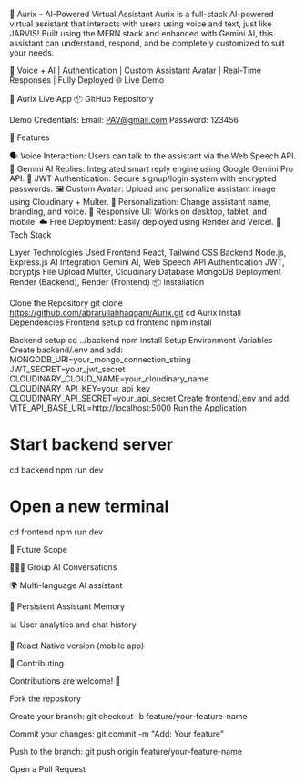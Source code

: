 💬 Aurix – AI-Powered Virtual Assistant
Aurix is a full-stack AI-powered virtual assistant that interacts with users using voice and text, just like JARVIS! Built using the MERN stack and enhanced with Gemini AI, this assistant can understand, respond, and be completely customized to suit your needs.

🧠 Voice + AI | Authentication | Custom Assistant Avatar | Real-Time Responses | Fully Deployed
🌐 Live Demo

🔗 Aurix Live App
📦 GitHub Repository

Demo Credentials: Email: PAV@gmail.com Password: 123456

🚀 Features

🗣️ Voice Interaction: Users can talk to the assistant via the Web Speech API.
🧠 Gemini AI Replies: Integrated smart reply engine using Google Gemini Pro API.
🔐 JWT Authentication: Secure signup/login system with encrypted passwords.
🖼️ Custom Avatar: Upload and personalize assistant image using Cloudinary + Multer.
🎨 Personalization: Change assistant name, branding, and voice.
📱 Responsive UI: Works on desktop, tablet, and mobile.
☁️ Free Deployment: Easily deployed using Render and Vercel.
🧰 Tech Stack

Layer	Technologies Used
Frontend	React, Tailwind CSS
Backend	Node.js, Express.js
AI Integration	Gemini AI, Web Speech API
Authentication	JWT, bcryptjs
File Upload	Multer, Cloudinary
Database	MongoDB
Deployment	Render (Backend), Render (Frontend)
📦 Installation

Clone the Repository
git clone https://github.com/abrarullahhaqqani/Aurix.git
cd Aurix
Install Dependencies
Frontend setup
cd frontend
npm install

Backend setup
cd ../backend
npm install
Setup Environment Variables
Create backend/.env and add:
MONGODB_URI=your_mongo_connection_string
JWT_SECRET=your_jwt_secret
CLOUDINARY_CLOUD_NAME=your_cloudinary_name
CLOUDINARY_API_KEY=your_api_key
CLOUDINARY_API_SECRET=your_api_secret
Create frontend/.env and add:
VITE_API_BASE_URL=http://localhost:5000
Run the Application
# Start backend server
cd backend
npm run dev

# Open a new terminal
cd frontend
npm run dev

🔮 Future Scope

🧑‍🤝‍🧑 Group AI Conversations

🌍 Multi-language AI assistant

🧠 Persistent Assistant Memory

📊 User analytics and chat history

📱 React Native version (mobile app)

🤝 Contributing

Contributions are welcome! 🚀

Fork the repository

Create your branch: git checkout -b feature/your-feature-name

Commit your changes: git commit -m "Add: Your feature"

Push to the branch: git push origin feature/your-feature-name

Open a Pull Request
